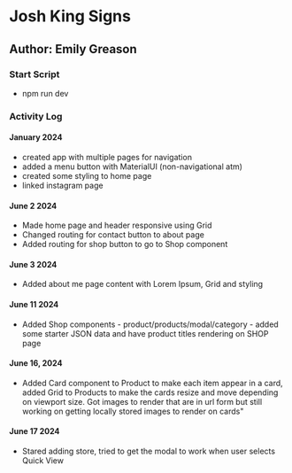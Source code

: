 # Josh King Signs

## Author: Emily Greason

### Start Script

- npm run dev

### Activity Log

#### January 2024

- created app with multiple pages for navigation
- added a menu button with MaterialUI (non-navigational atm)
- created some styling to home page
- linked instagram page

#### June 2 2024

- Made home page and header responsive using Grid
- Changed routing for contact button to about page
- Added routing for shop button to go to Shop component

#### June 3 2024

- Added about me page content with Lorem Ipsum, Grid and styling

#### June 11 2024

- Added Shop components - product/products/modal/category - added some starter JSON data and have product titles rendering on SHOP page

#### June 16, 2024

- Added Card component to Product to make each item appear in a card, added Grid to Products to make the cards resize and move depending on viewport size. Got images to render that are in url form but still working on getting locally stored images to render on cards"

#### June 17 2024

- Stared adding store, tried to get the modal to work when user selects Quick View
